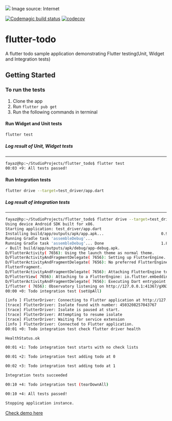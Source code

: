 <img src="https://miro.medium.com/max/937/1*PJd9d8vWMUv5notXiYSwJw.png"/>
Image source: Internet

[![Codemagic build status](https://api.codemagic.io/apps/5e7dc146c986422a4de60e73/5e7dc146c986422a4de60e72/status_badge.svg)](https://codemagic.io/apps/5e7dc146c986422a4de60e73/5e7dc146c986422a4de60e72/latest_build) [![codecov](https://codecov.io/gh/fayaz07/flutter_todo/branch/master/graph/badge.svg)](https://codecov.io/gh/fayaz07/flutter_todo)



# flutter-todo

A flutter todo sample application demonstrating Flutter testing(Unit, Widget and Integration tests)



## Getting Started

### To run the tests

1. Clone the app
2. Run ``` flutter pub get ```
3. Run the following commands in terminal

#### Run Widget and Unit tests

```bash
flutter test
```

##### Log result of Unit, Widget tests
---
```bash
fayaz@hp:~/StudioProjects/flutter_todo$ flutter test
00:03 +9: All tests passed!
```


#### Run Integration tests

```bash
flutter drive --target=test_driver/app.dart
```

##### Log result of integration tests
---
```bash
fayaz@hp:~/StudioProjects/flutter_todo$ flutter drive --target=test_driver/app.dart
Using device Android SDK built for x86.
Starting application: test_driver/app.dart
Installing build/app/outputs/apk/app.apk...                         0.9s
Running Gradle task 'assembleDebug'...
Running Gradle task 'assembleDebug'... Done                         1.8s
✓ Built build/app/outputs/apk/debug/app-debug.apk.
D/FlutterActivity( 7656): Using the launch theme as normal theme.
D/FlutterActivityAndFragmentDelegate( 7656): Setting up FlutterEngine.
D/FlutterActivityAndFragmentDelegate( 7656): No preferred FlutterEngine was provided. Creating a new FlutterEngine for this
FlutterFragment.
D/FlutterActivityAndFragmentDelegate( 7656): Attaching FlutterEngine to the Activity that owns this Fragment.
D/FlutterView( 7656): Attaching to a FlutterEngine: io.flutter.embedding.engine.FlutterEngine@9f1d621
D/FlutterActivityAndFragmentDelegate( 7656): Executing Dart entrypoint: main, and sending initial route: /
I/flutter ( 7656): Observatory listening on http://127.0.0.1:41367/gXN3DZOrE6Q=/
00:00 +0: Todo integration test (setUpAll)

[info ] FlutterDriver: Connecting to Flutter application at http://127.0.0.1:37467/gXN3DZOrE6Q=/
[trace] FlutterDriver: Isolate found with number: 4503208257043767
[trace] FlutterDriver: Isolate is paused at start.
[trace] FlutterDriver: Attempting to resume isolate
[trace] FlutterDriver: Waiting for service extension
[info ] FlutterDriver: Connected to Flutter application.
00:01 +0: Todo integration test check flutter driver health

HealthStatus.ok

00:01 +1: Todo integration test starts with no check lists

00:01 +2: Todo integration test adding todo at 0

00:02 +3: Todo integration test adding todo at 1

Integration tests succeeded

00:10 +4: Todo integration test (tearDownAll)

00:10 +4: All tests passed!

Stopping application instance.

```

[Check demo here](integration_tests.webm)
